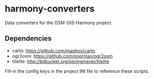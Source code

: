 harmony-converters
==================

Data converters for the OSM-GIS-Harmony project.

Dependencies
------------

* carto: https://github.com/mapbox/carto
* ogr2osm: https://github.com/pnorman/ogr2osm
* tilelite: http://bitbucket.org/springmeyer/tilelite

Fill-in the config keys in the project INI file to reference these scripts.
